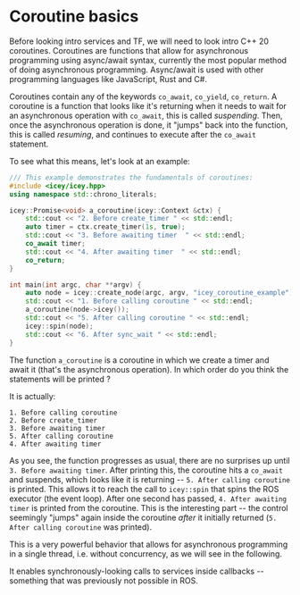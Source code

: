 # Coroutine basics

Before looking intro services and TF, we will need to look intro C++ 20 coroutines.
 Coroutines are functions that allow for asynchronous programming using async/await syntax, currently the most popular method of doing asynchronous programming. Async/await is used with other programming languages like JavaScript, Rust and C#.

Coroutines contain any of the keywords `co_await`, `co_yield`, `co_return`. 
A coroutine is a function that looks like it's returning when it needs to wait for an asynchronous operation with `co_await`, this is called *suspending*. Then, once the asynchronous operation is done, it "jumps" back into the function, this is called *resuming*, and continues to execute after the `co_await` statement.

To see what this means, let's look at an example: 

```cpp
/// This example demonstrates the fundamentals of coroutines: 
#include <icey/icey.hpp>
using namespace std::chrono_literals;

icey::Promise<void> a_coroutine(icey::Context &ctx) {
    std::cout << "2. Before create_timer " << std::endl;
    auto timer = ctx.create_timer(1s, true);
    std::cout << "3. Before awaiting timer  " << std::endl;
    co_await timer;
    std::cout << "4. After awaiting timer  " << std::endl;
    co_return;
}

int main(int argc, char **argv) {
    auto node = icey::create_node(argc, argv, "icey_coroutine_example");
    std::cout << "1. Before calling coroutine " << std::endl;
    a_coroutine(node->icey());
    std::cout << "5. After calling coroutine " << std::endl;
    icey::spin(node);
    std::cout << "6. After sync_wait " << std::endl;
}
```

The function `a_coroutine` is a coroutine in which we create a timer and await it (that's the asynchronous operation). 
In which order do you think the statements will be printed ?

It is actually:

```
1. Before calling coroutine
2. Before create_timer
3. Before awaiting timer
5. After calling coroutine
4. After awaiting timer
```

As you see, the function progresses as usual, there are no surprises up until `3. Before awaiting timer`. After printing this, the coroutine hits a `co_await` and suspends, which looks like it is returning -- `5. After calling coroutine` is printed. This allows it to reach the call to `icey::spin` that spins the ROS executor (the event loop). After one second has passed, `4. After awaiting timer` is printed from the coroutine. This is the interesting part -- the control seemingly "jumps" again inside the coroutine *after* it initially returned (`5. After calling coroutine` was printed).

This is a very powerful behavior that allows for asynchronous programming in a single thread, i.e. without concurrency, as we will see in the following.

It enables synchronously-looking calls to services inside callbacks -- something that was previously not possible in ROS.


